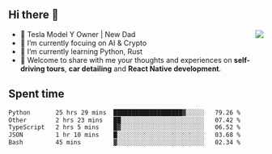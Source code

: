 ## Hi there 👋
<img align="right" src="https://github-readme-stats.vercel.app/api?username=ljunb&show_icons=true&icon_color=CE1D2D&text_color=718096&bg_color=00000000&hide_title=true&hide_border=true" />

- 🚗 Tesla Model Y Owner | New Dad
- 🔭 I’m currently focuing on AI & Crypto
- 🌱 I’m currently learning Python, Rust
- 💬 Welcome to share with me your thoughts and experiences on **self-driving tours**, **car detailing** and **React Native development**.




## Spent time
<!--START_SECTION:waka-->

```txt
Python       25 hrs 29 mins  ███████████████████▓░░░░░   79.26 %
Other        2 hrs 23 mins   ██░░░░░░░░░░░░░░░░░░░░░░░   07.42 %
TypeScript   2 hrs 5 mins    █▓░░░░░░░░░░░░░░░░░░░░░░░   06.52 %
JSON         1 hr 10 mins    █░░░░░░░░░░░░░░░░░░░░░░░░   03.68 %
Bash         45 mins         ▓░░░░░░░░░░░░░░░░░░░░░░░░   02.34 %
```

<!--END_SECTION:waka-->
